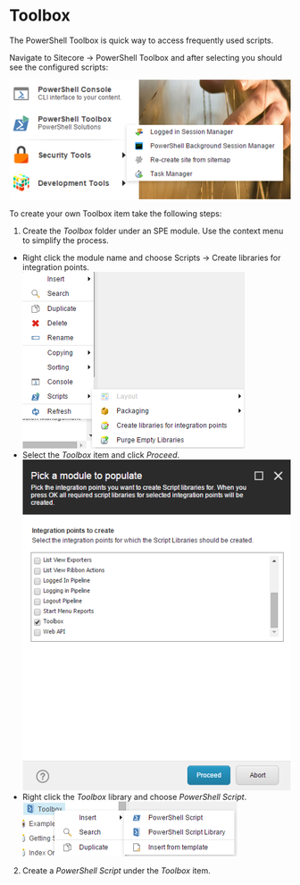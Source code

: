 # Toolbox

The PowerShell Toolbox is quick way to access frequently used scripts.

Navigate to Sitecore -> PowerShell Toolbox and after selecting you should see the configured scripts:

![Toolbox](images/screenshots/toolbox-shortcut.png)

To create your own Toolbox item take the following steps:
1. Create the *Toolbox* folder under an SPE module. Use the context menu to simplify the process.
 * Right click the module name and choose Scripts -> Create libraries for integration points.
![Module Libraries](images/screenshots/module-createlibraries.png)
 * Select the *Toolbox* item and click *Proceed*.
![Module Toolbox Library](images/screenshots/module-createtoolboxlibrary.png)
 * Right click the *Toolbox* library and choose *PowerShell Script*.
![Libary Script](images/screenshots/library-createscript.png)
2. Create a *PowerShell Script* under the *Toolbox* item.


